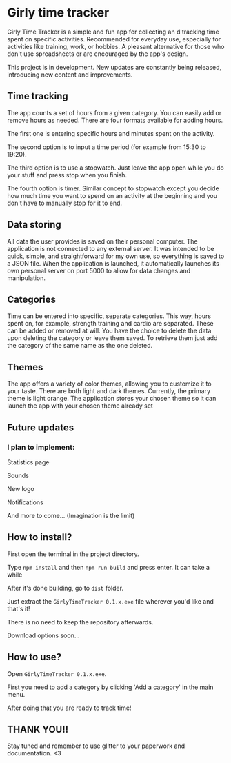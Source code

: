 # Girly time tracker

Girly Time Tracker is a simple and fun app for collecting an
d tracking time spent on specific activities. Recommended for everyday use, especially for activities like training, work, or hobbies. A pleasant alternative for those who don't use spreadsheets or are encouraged by the app's design.

This project is in development. New updates are constantly being released, introducing new content and improvements.

## Time tracking

The app counts a set of hours from a given category. You can easily add or remove hours as needed. There are four formats available for adding hours. 

The first one is entering specific hours and minutes spent on the activity. 

The second option is to input a time period (for example from 15:30 to 19:20).

The third option is to use a stopwatch. Just leave the app open while you do your stuff and press stop when you finish.

The fourth option is timer. Similar concept to stopwatch except you decide how much time you want to spend on an activity at the beginning and you don't have to manually stop for it to end.

## Data storing

All data the user provides is saved on their personal computer. The application is not connected to any external server. It was intended to be quick, simple, and straightforward for my own use, so everything is saved to a JSON file. When the application is launched, it automatically launches its own personal server on port 5000 to allow for data changes and manipulation.

## Categories

Time can be entered into specific, separate categories. This way, hours spent on, for example, strength training and cardio are separated. These can be added or removed at will. You have the choice to delete the data upon deleting the category or leave them saved. To retrieve them just add the category of the same name as the one deleted.

## Themes

The app offers a variety of color themes, allowing you to customize it to your taste. There are both light and dark themes. Currently, the primary theme is light orange. The application stores your chosen theme so it can launch the app with your chosen theme already set


## Future updates

### I plan to implement:

Statistics page

Sounds

New logo

Notifications

And more to come... (Imagination is the limit)


## How to install?

First open the terminal in the project directory.

Type `npm install` and then `npm run build` and press enter. It can take a while

After it's done building, go to `dist` folder.

Just extract the `GirlyTimeTracker 0.1.x.exe` file wherever you'd like and that's it!

There is no need to keep the repository afterwards.

Download options soon...

## How to use?

Open `GirlyTimeTracker 0.1.x.exe`.

First you need to add a category by clicking 'Add a category' in the main menu.

After doing that you are ready to track time!

## THANK YOU!!

Stay tuned and remember to use glitter to your paperwork and documentation. <3
